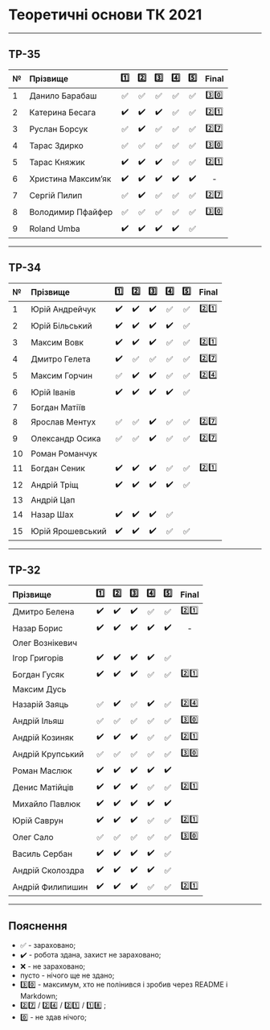 # Теоретичні основи ТК 2021

---
## ТР-35
| №   | Прізвище          | :one: | :two: | :three: | :four: | :five: | Final |
|:--- | :---------------- |:-------------------------------------:|:-------------------------------------:|:-------------------------------------:|:-------------------------------------:|:-------------------------------------:|:-------------------------------------:|
| 1   | Данило Барабаш    |:white_check_mark:|:white_check_mark:|:white_check_mark:|:white_check_mark:|:white_check_mark:|:three::zero:|
| 2   | Катерина Бесага   |:heavy_check_mark:|:heavy_check_mark:|:heavy_check_mark:|:white_check_mark:|:white_check_mark:|:two::one:|
| 3   | Руслан Борсук     |:white_check_mark:|:heavy_check_mark:|:white_check_mark:|:white_check_mark:|:white_check_mark:|:two::seven:|
| 4   | Тарас Здирко      |:white_check_mark:|:white_check_mark:|:white_check_mark:|:white_check_mark:|:white_check_mark:|:three::zero:|
| 5   | Тарас Княжик      |:heavy_check_mark:|:heavy_check_mark:|:heavy_check_mark:|:white_check_mark:|:white_check_mark:|:two::one:|
| 6   | Христина Максим’як|:heavy_check_mark:|:heavy_check_mark:|:heavy_check_mark:|:heavy_check_mark:|:heavy_check_mark:|-|
| 7   | Сергій Пилип      |:white_check_mark:|:heavy_check_mark:|:white_check_mark:|:white_check_mark:|:white_check_mark:|:two::seven:|
| 8   | Володимир Пфайфер |:white_check_mark:|:white_check_mark:|:white_check_mark:|:white_check_mark:|:white_check_mark:|:three::zero:|
| 9   | Roland Umba       |:heavy_check_mark:|:heavy_check_mark:|:heavy_check_mark:|:heavy_check_mark:|:white_check_mark:||

---
## ТР-34
| №   | Прізвище          | :one: | :two: | :three: | :four: | :five: | Final |
|:--- | :---------------- |:-------------------------------------:|:-------------------------------------:|:-------------------------------------:|:-------------------------------------:|:-------------------------------------:|:-------------------------------------:|
| 1   | Юрій Андрейчук    |:heavy_check_mark:|:heavy_check_mark:|:heavy_check_mark:|:white_check_mark:|:white_check_mark:|:two::one:|
| 2   | Юрій Більський    |:heavy_check_mark:|:heavy_check_mark:|:heavy_check_mark:|:heavy_check_mark:|:white_check_mark:||
| 3   | Максим Вовк       |:heavy_check_mark:|:heavy_check_mark:|:heavy_check_mark:|:white_check_mark:|:white_check_mark:|:two::one:|
| 4   | Дмитро Гелета     |:heavy_check_mark:|:white_check_mark:|:white_check_mark:|:white_check_mark:|:white_check_mark:|:two::seven:|
| 5   | Максим Горчин     |:white_check_mark:|:heavy_check_mark:|:heavy_check_mark:|:white_check_mark:|:white_check_mark:|:two::four:|
| 6   | Юрій Іванів       |:heavy_check_mark:|:heavy_check_mark:|:heavy_check_mark:|:heavy_check_mark:|:white_check_mark:||
| 7   | Богдан Матіїв     |||||||
| 8   | Ярослав Ментух    |:white_check_mark:|:white_check_mark:|:heavy_check_mark:|:white_check_mark:|:white_check_mark:|:two::seven:|
| 9   | Олександр Осика   |:white_check_mark:|:white_check_mark:|:heavy_check_mark:|:white_check_mark:|:white_check_mark:|:two::seven:|
| 10  | Роман Романчук    |||||||
| 11  | Богдан Сеник      |:heavy_check_mark:|:heavy_check_mark:|:heavy_check_mark:|:white_check_mark:|:white_check_mark:|:two::one:|
| 12  | Андрій Тріщ       |:heavy_check_mark:|:heavy_check_mark:|:heavy_check_mark:|:heavy_check_mark:|:white_check_mark:||
| 13  | Андрій Цап        |||||||
| 14  | Назар Шах         |:heavy_check_mark:|:heavy_check_mark:|:heavy_check_mark:|:white_check_mark:|||
| 15  | Юрій Ярошевський  |:heavy_check_mark:|:heavy_check_mark:|:heavy_check_mark:|:white_check_mark:|:white_check_mark:||

---
## ТР-32
| Прізвище          | :one: | :two: | :three: | :four: | :five: | Final |
| :---------------- |:-------------------------------------:|:-------------------------------------:|:-------------------------------------:|:-------------------------------------:|:-------------------------------------:|:-------------------------------------:|
| Дмитро Белена     |:heavy_check_mark:|:heavy_check_mark:|:heavy_check_mark:|:white_check_mark:|:white_check_mark:|:two::one:|
| Назар Борис       |:heavy_check_mark:|:heavy_check_mark:|:heavy_check_mark:|:heavy_check_mark:|:heavy_check_mark:|-|
| Олег Вознікевич   |||||||
| Ігор Григорів     |:heavy_check_mark:|:heavy_check_mark:|:heavy_check_mark:|:heavy_check_mark:|:white_check_mark:||
| Богдан Гусяк      |:heavy_check_mark:|:heavy_check_mark:|:heavy_check_mark:|:white_check_mark:|:white_check_mark:|:two::one:|
| Максим Дусь       |||||||
| Назарій Заяць     |:white_check_mark:|:heavy_check_mark:|:white_check_mark:|:heavy_check_mark:|:white_check_mark:|:two::four:|
| Андрій Ільяш      |:white_check_mark:|:white_check_mark:|:white_check_mark:|:white_check_mark:|:white_check_mark:|:three::zero:|
| Андрій Козиняк    |:heavy_check_mark:|:heavy_check_mark:|:heavy_check_mark:|:white_check_mark:|:white_check_mark:|:two::one:|
| Андрій Крупський  |:white_check_mark:|:white_check_mark:|:white_check_mark:|:white_check_mark:|:white_check_mark:|:three::zero:|
| Роман Маслюк      |:heavy_check_mark:|:heavy_check_mark:|:heavy_check_mark:|:heavy_check_mark:|:heavy_check_mark:||
| Денис Матійців    |:heavy_check_mark:|:heavy_check_mark:|:heavy_check_mark:|:white_check_mark:|:white_check_mark:|:two::one:|
| Михайло Павлюк    |:heavy_check_mark:|:heavy_check_mark:|:heavy_check_mark:|:heavy_check_mark:|:heavy_check_mark:||
| Юрій Саврун       |:heavy_check_mark:|:heavy_check_mark:|:heavy_check_mark:|:white_check_mark:|:white_check_mark:|:two::one:|
| Олег Сало         |:white_check_mark:|:white_check_mark:|:white_check_mark:|:white_check_mark:|:white_check_mark:|:three::zero:|
| Василь Сербан     |:heavy_check_mark:|:heavy_check_mark:|:heavy_check_mark:|:heavy_check_mark:|:white_check_mark:||
| Андрій Сколоздра  |:heavy_check_mark:|:heavy_check_mark:|:heavy_check_mark:|:heavy_check_mark:|:white_check_mark:||
| Андрій Филипишин  |:heavy_check_mark:|:heavy_check_mark:|:heavy_check_mark:|:white_check_mark:|:white_check_mark:|:two::one:|


---
## Пояснення
- :white_check_mark: - зараховано;
- :heavy_check_mark: - робота здана, захист не зараховано;
- :x: - не зараховано;
- пусто - нічого ще не здано;
- :three::zero: - максимум, хто не полінився і зробив через README і Markdown;
- :two::seven: / :two::four: / :two::one: / :one::eight: ;
- :zero: - не здав нічого;

